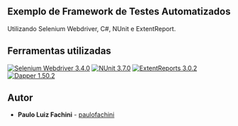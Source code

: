 ## Exemplo de Framework de Testes Automatizados

Utilizando Selenium Webdriver, C#, NUnit e ExtentReport.

## Ferramentas utilizadas

[![Selenium Webdriver 3.4.0](https://img.shields.io/badge/Selenium%20Webdriver-3.4.0-brightgreen.svg)](http://www.seleniumhq.org/docs/03_webdriver.jsp) [![NUnit 3.7.0](https://img.shields.io/badge/NUnit-3.7.0-green.svg)](https://github.com/nunit/nunit) [![ExtentReports 3.0.2](https://img.shields.io/badge/ExtentReports-3.0.2-blue.svg)](http://extentreports.com/) [![Dapper 1.50.2](https://img.shields.io/badge/Dapper-1.50.2-yellowgreen.svg)](https://github.com/StackExchange/Dapper) 


## Autor

* **Paulo Luiz Fachini** - [paulofachini](https://github.com/paulofachini)
